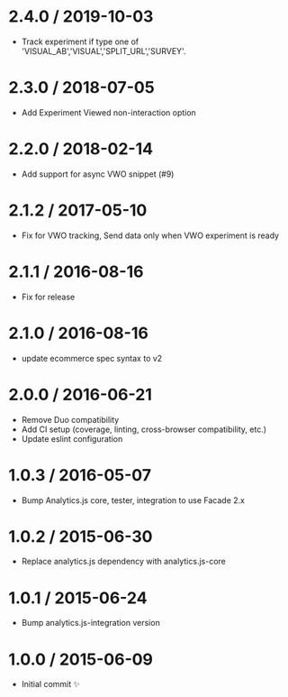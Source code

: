 2.4.0 / 2019-10-03
==================

  * Track experiment if type one of 'VISUAL_AB','VISUAL','SPLIT_URL','SURVEY'.


2.3.0 / 2018-07-05
==================

  * Add Experiment Viewed non-interaction option

2.2.0 / 2018-02-14
==================

  * Add support for async VWO snippet (#9)

2.1.2 / 2017-05-10
==================

 * Fix for VWO tracking, Send data only when VWO experiment is ready

2.1.1 / 2016-08-16
==================

 * Fix for release

2.1.0 / 2016-08-16
==================

  * update ecommerce spec syntax to v2

2.0.0 / 2016-06-21
==================

  * Remove Duo compatibility
  * Add CI setup (coverage, linting, cross-browser compatibility, etc.)
  * Update eslint configuration

1.0.3 / 2016-05-07
==================

  * Bump Analytics.js core, tester, integration to use Facade 2.x

1.0.2 / 2015-06-30
==================

  * Replace analytics.js dependency with analytics.js-core

1.0.1 / 2015-06-24
==================

  * Bump analytics.js-integration version

1.0.0 / 2015-06-09
==================

  * Initial commit :sparkles:

